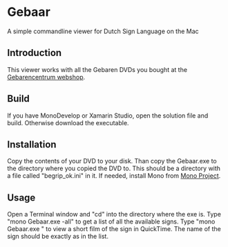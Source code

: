 Gebaar
======

A simple commandline viewer for Dutch Sign Language on the Mac

## Introduction
This viewer works with all the Gebaren DVDs you bought at the [Gebarencentrum webshop](https://www.gebarencentrum.nl/winkel/gebaren-dvd-roms/). 

## Build
If you have MonoDevelop or Xamarin Studio, open the solution file and build. Otherwise download the  executable.

## Installation
Copy the contents of your DVD to your disk. Than copy the Gebaar.exe to the directory where you copied the DVD to. 
This should be a directory with a file called "begrip_ok.ini" in it.
If needed, install Mono from [Mono Project](http://www.mono-project.com/Main_Page).

## Usage
Open a Terminal window and "cd" into the directory where the exe is. 
Type "mono Gebaar.exe -all" to get a list of all the available signs. 
Type "mono Gebaar.exe <sign>" to view a short film of the sign in QuickTime. The name of the sign should be exactly as in 
the list.


